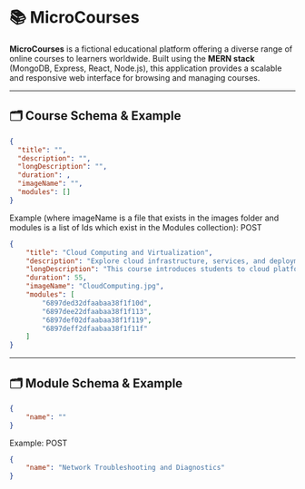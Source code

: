 # 📚 MicroCourses

**MicroCourses** is a fictional educational platform offering a diverse range of online courses to learners worldwide. Built using the **MERN stack** (MongoDB, Express, React, Node.js), this application provides a scalable and responsive web interface for browsing and managing courses.

---

## 🗂️ Course Schema & Example

```json
{
  "title": "",
  "description": "",
  "longDescription": "",
  "duration": ,
  "imageName": "",
  "modules": []
}
```

Example (where imageName is a file that exists in the images folder and modules is a list of Ids which exist in the Modules collection):
POST
```json
{
    "title": "Cloud Computing and Virtualization",
    "description": "Explore cloud infrastructure, services, and deployment models.",
    "longDescription": "This course introduces students to cloud platforms such as AWS and Azure, covering virtualization, containerization, and cloud architecture. Students will gain hands-on experience with cloud services and deployment strategies.",
    "duration": 55,
    "imageName": "CloudComputing.jpg",
    "modules": [
        "6897ded32dfaabaa38f1f10d",
        "6897dee22dfaabaa38f1f113",
        "6897def02dfaabaa38f1f119",
        "6897deff2dfaabaa38f1f11f"
    ]
}
```
---

## 🗂️ Module Schema & Example
```json
{
    "name": ""
}
```

Example:
POST
```json
{
    "name": "Network Troubleshooting and Diagnostics"
}
```